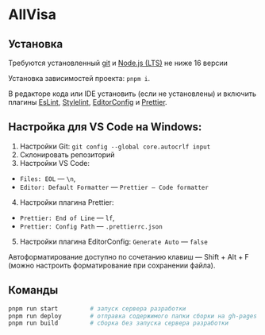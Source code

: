 # AllVisa

## Установка

Требуются установленный [git](https://git-scm.com/) и [Node.js (LTS)](https://nodejs.org/en/) не ниже 16 версии

Установка зависимостей проекта: `pnpm i`.

В редакторе кода или IDE установить (если не установлены) и включить плагины [EsLint](https://eslint.org/), [Stylelint](https://stylelint.io/), [EditorConfig](https://editorconfig.org/) и [Prettier](https://prettier.io/).

## Настройка для VS Code на Windows:

1. Настройки Git: `git config --global core.autocrlf input`
2. Склонировать репозиторий
3. Настройки VS Code:
- `Files: EOL` — `\n`,
- `Editor: Default Formatter` — `Prettier — Code formatter`
4. Настройки плагина Prettier:
- `Prettier: End of Line` — `lf`,
- `Prettier: Config Path` — `.prettierrc.json`
5. Настройки плагина EditorConfig: `Generate Auto` — `false`

Автоформатирование доступно по сочетанию клавиш — Shift + Alt + F (можно настроить форматирование при сохранении файла).

## Команды

```bash
pnpm run start         # запуск сервера разработки
pnpm run deploy        # отправка содержимого папки сборки на gh-pages
pnpm run build         # сборка без запуска сервера разработки
```

